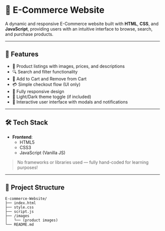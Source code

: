 # 🛒 E-Commerce Website

A dynamic and responsive E-Commerce website built with **HTML**, **CSS**, and **JavaScript**, providing users with an intuitive interface to browse, search, and purchase products.

---

## 🚀 Features

- 🧾 Product listings with images, prices, and descriptions  
- 🔍 Search and filter functionality  
- 🛒 Add to Cart and Remove from Cart  
- 💳 Simple checkout flow (UI only)  
- 📱 Fully responsive design  
- 🌙 Light/Dark theme toggle (if included)  
- 💬 Interactive user interface with modals and notifications  

---

## 🛠️ Tech Stack

- **Frontend**:  
  - HTML5  
  - CSS3  
  - JavaScript (Vanilla JS)  

> No frameworks or libraries used — fully hand-coded for learning purposes!

---

## 📂 Project Structure

```
E-commerce-Website/
├── index.html
├── style.css
├── script.js
├── /images
│   └── (product images)
└── README.md
```

